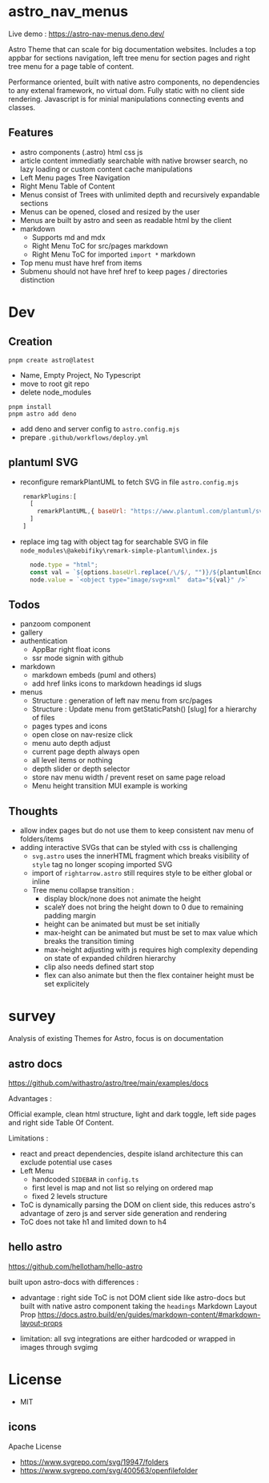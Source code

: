 # astro_nav_menus

Live demo : https://astro-nav-menus.deno.dev/

Astro Theme that can scale for big documentation websites. Includes a top appbar for sections navigation, left tree menu for section pages and right tree menu for a page table of content.

Performance oriented, built with native astro components, no dependencies to any extenal framework, no virtual dom. Fully static with no client side rendering. Javascript is for minial manipulations connecting events and classes.
## Features
- astro components (.astro) html css js
- article content immediatly searchable with native browser search, no lazy loading or custom content cache manipulations
- Left Menu pages Tree Navigation
- Right Menu Table of Content
- Menus consist of Trees with unlimited depth and recursively expandable sections
- Menus can be opened, closed and resized by the user
- Menus are built by astro and seen as readable html by the client
- markdown 
  - Supports md and mdx
  - Right Menu ToC for src/pages markdown
  - Right Menu ToC for imported `import *` markdown
- Top menu must have href from items
- Submenu should not have href href to keep pages / directories distinction


# Dev
## Creation
```
pnpm create astro@latest
```
 - Name, Empty Project, No Typescript
 - move to root git repo
 - delete node_modules
```
pnpm install
pnpm astro add deno
```
 - add deno and server config to `astro.config.mjs`
 - prepare `.github/workflows/deploy.yml`

## plantuml SVG
* reconfigure remarkPlantUML to fetch SVG
in file `astro.config.mjs`
```mjs
    remarkPlugins:[
      [
        remarkPlantUML,{ baseUrl: "https://www.plantuml.com/plantuml/svg" }
      ]
    ]
```
* replace img tag with object tag for searchable SVG
in file `node_modules\@akebifiky\remark-simple-plantuml\index.js`
```js
      node.type = "html";
      const val = `${options.baseUrl.replace(/\/$/, "")}/${plantumlEncoder.encode(value)}`;
      node.value = `<object type="image/svg+xml"  data="${val}" />`
```

## Todos
- panzoom component
- gallery
- authentication
  - AppBar right float icons
  - ssr mode signin with github
- markdown
  - markdown embeds (puml and others)
  - add href links icons to markdown headings id slugs
- menus
  - Structure : generation of left nav menu from src/pages
  - Structure : Update menu from getStaticPatsh() [slug] for a hierarchy of files
  - pages types and icons
  - open close on nav-resize click
  - menu auto depth adjust 
  - current page depth always open
  - all level items or nothing
  - depth slider or depth selector
  - store nav menu width / prevent reset on same page reload
  - Menu height transition MUI example is working

## Thoughts
- allow index pages but do not use them to keep consistent nav menu of folders/items
- adding interactive SVGs that can be styled with css is challenging
  - `svg.astro` uses the innerHTML fragment which breaks visibility of `style` tag no longer scoping imported SVG
  - import of `rightarrow.astro` still requires style to be either global or inline
  - Tree menu collapse transition :
    - display block/none does not animate the height
    - scaleY does not bring the height down to 0 due to remaining padding margin
    - height can be animated but must be set initially
    - max-height can be animated but must be set to max value which breaks the transition timing
    - max-height adjusting with js requires high complexity depending on state of expanded children hierarchy
    - clip also needs defined start stop
    - flex can also animate but then the flex container height must be set explicitely
# survey
Analysis of existing Themes for Astro, focus is on documentation
## astro docs
https://github.com/withastro/astro/tree/main/examples/docs

Advantages :

Official example, clean html structure, light and dark toggle, left side pages and right side Table Of Content.

Limitations :
 - react and preact dependencies, despite island architecture this can exclude potential use cases
 - Left Menu
   - handcoded `SIDEBAR` in `config.ts`
   - first level is map and not list so relying on ordered map
   - fixed 2 levels structure
 - ToC is dynamically parsing the DOM on client side, this reduces astro's advantage of zero js and server side generation and rendering
 - ToC does not take h1 and limited down to h4

## hello astro

https://github.com/hellotham/hello-astro

built upon astro-docs with differences :
 
 - advantage : right side ToC is not DOM client side like astro-docs but built with native astro component taking the `headings` Markdown Layout Prop https://docs.astro.build/en/guides/markdown-content/#markdown-layout-props

 - limitation: all svg integrations are either hardcoded or wrapped in images through svgimg

# License
- MIT
## icons
Apache License
- https://www.svgrepo.com/svg/19947/folders
- https://www.svgrepo.com/svg/400563/openfilefolder

